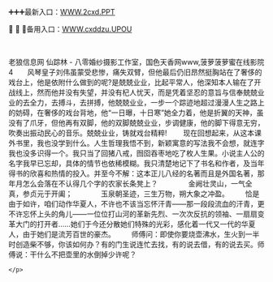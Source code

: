 <p>
	➕➕➕最新入口：<a href="http://www.baidu.com/link?url=6MA2SWnO3Raqke39an_0PUxosM6ZrUGzi1BN9tNnlPW&wd">WWW.2cxd.PPT</a> 
	<p>
		🐙
🐙
🐙备用入口：<a href="http://www.baidu.com/link?url=6MA2SWnO3Raqke39an_0PUxosM6ZrUGzi1BN9tNnlPW&wd">WWW.cxddzu.UPOU</a> 
	</p>
	<p>
		<br />
	</p>
	<p>
		老狼信息网 仙踪林 - 八零婚纱摄影工作室，国色天香网www,菠萝菠萝蜜在线影院4　　风琴皇子刘伟虽蒙受悲惨，痛失双臂，但他最后仍旧昂然挺胸站在了奢侈的戏台上，他是依附什么做到的呢?是兢兢业业，比起平常人，他深知本人输在了开战线上，然而他并没有失望，并没有杞人忧天，而是凭着坚忍的意旨与信奉兢兢业业的去全力，去搏斗，去拼搏，他兢兢业业，一步一个踪迹地超过漫漫人生之路上的妨碍，在奢侈的戏台背地，他“一日曝，十日寒”她全力着，他是折翼的天神，虽没有了爪牙，但他再有双脚，他的双脚兢兢业业，步调健康，他的脚下得意无穷，吹奏出振动民心的音乐。兢兢业业，铸就戏台精粹!
　　现在回想起来，从这本课外书里，我也没学到什么。人生哲理我悟不到，新颖寓意的写法我不会想，就连字我也没多识得一个。我只当了回猪八戒，囫囵吞枣地吃了枚人生果。小说主人公的名字我早已忘却，具体的情节也依稀模糊。我只清楚地记下了书名和作者，及当年得书的欣喜和热情的投入。并至今不解：这本正儿八经的名著而且是外国名著，那年月怎么会落在不认得几个字的农家长条凳上？
　　　　金阙壮灵山，一气全真，参贞元于开阖；　　　　玉泉朝圣迹，三生万物，朔大象之冲盈。
　　恰是由于如许，咱们动作华夏人，不许也不该当忘怀汗青——那一段段流血的汗青，更不许忘怀上头的角儿——一位位打山河的革新先烈、一次次反抗的领袖、一扇扇变革大门的打开者……她们于今还分散她们特殊的光彩，感化着一代又一代的华夏人，由于她们是流芳百世的豪杰。
　　师傅问：即使你要烧壶沸水，生火到一半时创造柴不够，你该如何办？有的门生说连忙去找，有的说去借，有的说去买。师傅说：干什么不把壶里的水倒掉少许呢？

	</p>
